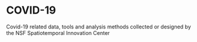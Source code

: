 # COVID-19
Covid-19 related data, tools and analysis methods collected or designed by the NSF Spatiotemporal Innovation Center
